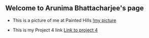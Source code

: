 ## Welcome to Arunima Bhattacharjee's page

* This is a picture of me at Painted Hills
[!my picture]("images/image.jpg")

* This is my Project 4 link
[Link to project 4](https://uo-cit.github.io/p4-arunima-b/)
